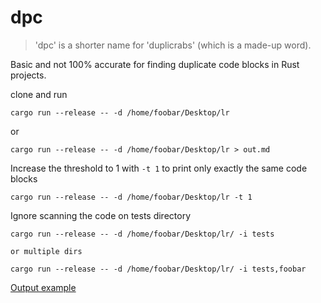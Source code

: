 # dpc


> 'dpc' is a shorter name for 'duplicrabs' (which is a made-up word).

Basic and not 100% accurate for finding duplicate code blocks in Rust projects.

clone and run

```shell
cargo run --release -- -d /home/foobar/Desktop/lr
```

or

```shell
cargo run --release -- -d /home/foobar/Desktop/lr > out.md
```

Increase the threshold to 1 with `-t 1` to print only exactly the same code blocks

```shell
cargo run --release -- -d /home/foobar/Desktop/lr -t 1
```

Ignore scanning the code on tests directory

```shell
cargo run --release -- -d /home/foobar/Desktop/lr/ -i tests

or multiple dirs

cargo run --release -- -d /home/foobar/Desktop/lr/ -i tests,foobar
```

[Output example](./out.md)

